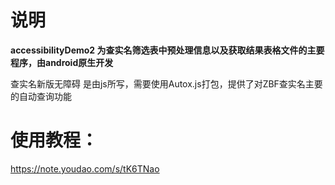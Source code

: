 # 说明

**accessibilityDemo2 为查实名筛选表中预处理信息以及获取结果表格文件的主要程序，由android原生开发**



查实名新版无障碍 是由js所写，需要使用Autox.js打包，提供了对ZBF查实名主要的自动查询功能


# 使用教程：
https://note.youdao.com/s/tK6TNao
